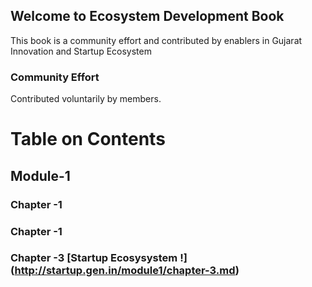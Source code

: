 ## Welcome to Ecosystem Development Book

This book is a community effort and contributed by enablers in Gujarat Innovation and Startup Ecosystem


### Community Effort
Contributed voluntarily by members.

# Table on Contents
## Module-1 
### Chapter -1 
### Chapter -1 
### Chapter -3 [Startup Ecosysystem !] (http://startup.gen.in/module1/chapter-3.md)
